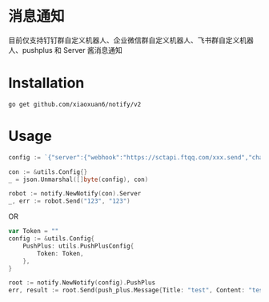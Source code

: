 # 消息通知

目前仅支持钉钉群自定义机器人、企业微信群自定义机器人、飞书群自定义机器人、pushplus 和 Server 酱消息通知

# Installation

    go get github.com/xiaoxuan6/notify/v2

# Usage
```go
config := `{"server":{"webhook":"https://sctapi.ftqq.com/xxx.send","channel":` + utils.FangtangChannel + `}}`

con := &utils.Config{}
_ = json.Unmarshal([]byte(config), con)

robot := notify.NewNotify(con).Server
_, err := robot.Send("123", "123")
```

OR
```go
var Token = ""
config := &utils.Config{
    PushPlus: utils.PushPlusConfig{
        Token: Token,
    },
}

root := notify.NewNotify(config).PushPlus
err, result := root.Send(push_plus.Message{Title: "test", Content: "test"})
```
